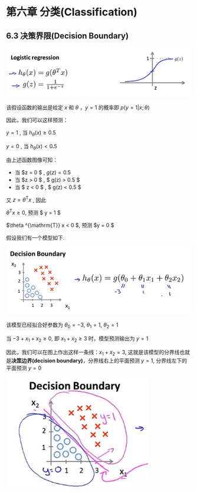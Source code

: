 # 第六章 分类(Classification)

## 6.3 决策界限(Decision Boundary)

![假设函数图像](images/2023-01-11-10-53-15.png)

该假设函数的输出是给定 $x$ 和 $\theta$ ，$y = 1$ 的概率即 $p(y = 1 | x ;\theta)$

因此，我们可以这样预测：

$y = 1$ , 当 $h_\theta(x) \ge 0.5$

$y = 0$ , 当 $h_\theta(x) < 0.5$

由上述函数图像可知：
* 当 $z = 0 $ , $g(z) = 0.5$
* 当 $z > 0 $ , $ g(z) > 0.5 $
* 当 $ z < 0 $ , $ g(z) < 0.5 $

又 $z = \theta ^{\mathrm{T}} x$ , 因此 

$\theta ^{\mathrm{T}} x \ge  0$, 预测 $ y = 1 $

$\theta ^{\mathrm{T}} x < 0 $, 预测 $y = 0 $

假设我们有一个模型如下.

![例1](images/2023-01-11-11-11-04.png)

该模型已经拟合好参数为 $\theta_0 = -3$, $\theta_1 = 1$, $\theta_2 = 1$ 

当 $-3+x_1+x_2 \ge 0$, 即 $x_1+x_2 \ge 3$ 时，模型预测输出为 $y = 1$

因此，我们可以在图上作出这样一条线：$x_1+x_2=3$, 这就是该模型的分界线也就是**决策边界(decision boundary)**，分界线右上的平面预测 $y = 1$, 分界线左下的平面预测 $y = 0$

![例1](images/2023-01-11-11-22-15.png)